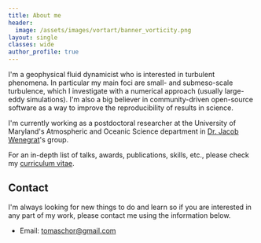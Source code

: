 ```yaml
---
title: About me
header:
  image: /assets/images/vortart/banner_vorticity.png
layout: single
classes: wide
author_profile: true
---
```


I'm a geophysical fluid dynamicist who is interested in turbulent phenomena. In particular my main
foci are small- and submeso-scale turbulence, which I investigate with a numerical approach (usually
large-eddy simulations). I'm also a big believer in community-driven open-source software as a way
to improve the reproducibility of results in science.

I'm currently working as a postdoctoral researcher at the University of Maryland's Atmospheric and
Oceanic Science department in [Dr. Jacob Wenegrat](https://wenegrat.github.io/)'s group. 


For an in-depth list of talks, awards, publications, skills, etc., please check my [curriculum
vitae](https://github.com/tomchor/tomchor.github.io/raw/master/assets/pdf/phd-tomas-chor3.pdf).



## Contact

I'm always looking for new things to do and learn so if you are interested in
any part of my work, please contact me using the information below.

- Email: tomaschor@gmail.com
